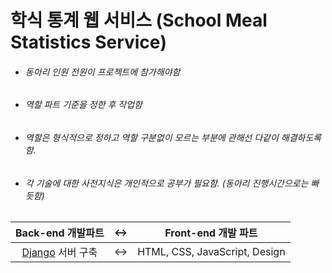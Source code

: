  학식 통계 웹 서비스 (School Meal Statistics Service)
=============
* ###### 동아리 인원 전원이 프로젝트에 참가해야함
* ###### 역할 파트 기준을 정한 후 작업함
* ###### 역할은 형식적으로 정하고 역할 구분없이 모르는 부분에 관해선 다같이 해결하도록 함.
* ###### 각 기술에 대한 사전지식은 개인적으로 공부가 필요함. (동아리 진행시간으로는 빠듯함)  


| Back-end 개발파트 |<->| Front-end 개발 파트 |
|:-:|:-:|:-:|
|[Django](https://www.djangoproject.com/) 서버 구축 |  <->  | HTML, CSS, JavaScript, Design |
